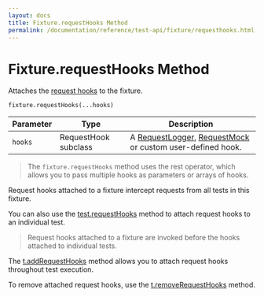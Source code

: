 ```yaml
---
layout: docs
title: Fixture.requestHooks Method
permalink: /documentation/reference/test-api/fixture/requesthooks.html
---
```

# Fixture.requestHooks Method

Attaches the [request hooks](../../../guides/advanced-guides/intercept-http-requests.md) to the fixture.

```text
fixture.requestHooks(...hooks)
```

Parameter | Type | Description
--------- | ---- | ------------
`hooks`    | RequestHook subclass | A [RequestLogger](../requestlogger/README.md), [RequestMock](../requestmock/README.md) or custom user-defined hook.

> The `fixture.requestHooks` method uses the rest operator, which allows you to pass multiple hooks as parameters or arrays of hooks.

Request hooks attached to a fixture intercept requests from all tests in this fixture.

You can also use the [test.requestHooks](../test/requesthooks.md) method to attach request hooks to an individual test.

> Request hooks attached to a fixture are invoked before the hooks attached to individual tests.

The [t.addRequestHooks](../testcontroller/addrequesthooks.md) method allows you to attach request hooks throughout test execution.

To remove attached request hooks, use the [t.removeRequestHooks](../testcontroller/removerequesthooks.md) method.
